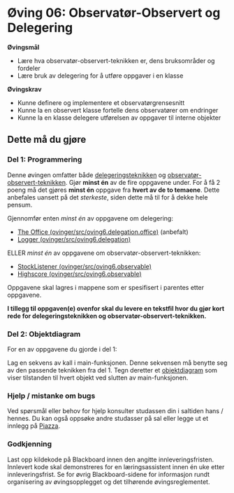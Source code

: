 # Øving 06: Observatør-Observert og Delegering
**Øvingsmål**
* Lære hva observatør-observert-teknikken er, dens bruksområder og fordeler
* Lære bruk av delegering for å utføre oppgaver i en klasse

**Øvingskrav**
* Kunne definere og implementere et observatørgrensesnitt
* Kunne la en observert klasse fortelle dens observatører om endringer
* Kunne la en klasse delegere utførelsen av oppgaver til interne objekter

## Dette må du gjøre

### Del 1: Programmering

Denne øvingen omfatter både [delegeringsteknikken](https://www.ntnu.no/wiki/display/tdt4100/Delegeringsteknikken) og
[observatør-observert-teknikken](https://www.ntnu.no/wiki/pages/viewpage.action?pageId=66879660). Gjør **minst én** av de fire oppgavene under. For å få 2 poeng må det gjøres **minst én** oppgave
fra **hvert av de to temaene**. Dette anbefales uansett på det *sterkeste*, siden dette må til for å dekke hele pensum.

Gjennomfør enten *minst én* av oppgavene om delegering:
* [The Office (ovinger/src/oving6.delegation.office)](./Office.md) (anbefalt)
* [Logger (ovinger/src/oving6.delegation)](./Logger.md)

ELLER *minst én* av oppgavene om observatør-observert-teknikken:
* [StockListener (ovinger/src/oving6.observable)](./StockListener.md)
* [Highscore (ovinger/src/oving6.observable)](./HighscoreList.md)

Oppgavene skal lagres i mappene som er spesifisert i parentes etter oppgavene.

**I tillegg til oppgaven(e) ovenfor skal du levere en tekstfil hvor du gjør kort rede for delegeringsteknikken og observatør-observert-teknikken.**

### Del 2: Objektdiagram
For en av oppgavene du gjorde i del 1:

Lag en sekvens av kall i main-funksjonen. Denne sekvensen må benytte seg av den passende teknikken fra del 1. Tegn deretter et [objektdiagram](https://www.ntnu.no/wiki/display/tdt4100/Objektdiagrammer) som viser tilstanden til hvert objekt ved slutten av main-funksjonen.

### Hjelp / mistanke om bugs
Ved spørsmål eller behov for hjelp konsulter studassen din i saltiden hans / hennes. Du kan også oppsøke andre studasser på sal eller legge ut et innlegg på [Piazza](https://piazza.com/).

### Godkjenning
Last opp kildekode på Blackboard innen den angitte innleveringsfristen. Innlevert kode skal demonstreres for en læringsassistent innen én uke etter innleveringsfrist. Se for øvrig Blackboard-sidene for informasjon rundt organisering av øvingsopplegget og det tilhørende øvingsreglementet.
